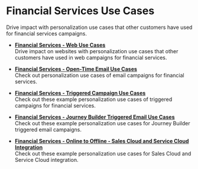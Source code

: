 

# Financial Services Use Cases

Drive impact with personalization use cases that other customers have used for
financial services campaigns.

  * **[Financial Services - Web Use Cases](https://help.salesforce.com/s/articleView?id=sf.mc_pers_use_case_web_finserv.htm&language=en_US&type=5)**  
Drive impact on websites with personalization use cases that other customers
have used in web campaigns for financial services.

  * **[Financial Services - Open-Time Email Use Cases](https://help.salesforce.com/s/articleView?id=sf.mc_pers_use_case_email_finserv.htm&language=en_US&type=5)**  
Check out personalization use cases of email campaigns for financial services.

  * **[Financial Services - Triggered Campaign Use Cases](https://help.salesforce.com/s/articleView?id=sf.mc_pers_use_case_triggered_finserv.htm&language=en_US&type=5)**  
Check out these example personalization use cases of triggered campaigns for
financial services.

  * **[Financial Services - Journey Builder Triggered Email Use Cases](https://help.salesforce.com/s/articleView?id=sf.mc_pers_use_case_journey_builder_finserv.htm&language=en_US&type=5)**  
Check out these example personalization use cases for Journey Builder
triggered email campaigns.

  * **[Financial Services - Online to Offline - Sales Cloud and Service Cloud Integration](https://help.salesforce.com/s/articleView?id=sf.mc_pers_use_case_sales_service_finserv.htm&language=en_US&type=5)**  
Check out these example personalization use cases for Sales Cloud and Service
Cloud integration.

